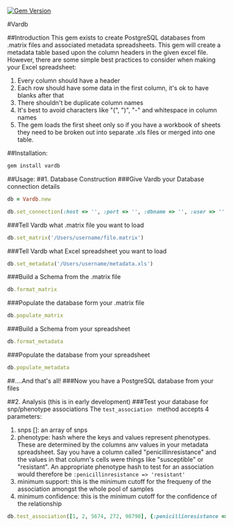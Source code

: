 [![Gem Version](https://badge.fury.io/rb/vardb.png)](http://badge.fury.io/rb/vardb)

#Vardb

##Introduction
This gem exists to create PostgreSQL databases from .matrix files and associated metadata spreadsheets. This gem will create a metadata table based upon the column headers in the given excel file. However, there are some simple best practices to consider when making your Excel spreadsheet: 

1. Every column should have a header
2. Each row should have some data in the first column, it's ok to have blanks after that 
3. There shouldn't be duplicate column names
4. It's best to avoid characters like "(", ")", "-" and whitespace in column names 
5. The gem loads the first sheet only so if you have a workbook of sheets they need to be broken out into separate .xls files or merged into one table.

##Installation:
```ruby
gem install vardb
```

##Usage:
##1. Database Construction
###Give Vardb your Database connection details
```ruby
db = Vardb.new
```

```ruby
db.set_connection(:host => '', :port => '', :dbname => '', :user => '', :password => '')
```
                     
###Tell Vardb what .matrix file you want to load
```ruby
db.set_matrix('/Users/username/file.matrix')
```        

###Tell Vardb what Excel spreadsheet you want to load
```ruby
db.set_metadata('/Users/username/metadata.xls')
```                                          

###Build a Schema from the .matrix file
```ruby
db.format_matrix
```                     

###Populate the database form your .matrix file                     
```ruby
db.populate_matrix
```

###Build a Schema from your spreadsheet
```ruby
db.format_metadata
```
                     
###Populate the database from your spreadsheet
```ruby
db.populate_metadata
```

##….And that's all!
###Now you have a PostgreSQL database from your files

##2. Analysis (this is in early development)
###Test your database for snp/phenotype associations
The ```test_association ``` method accepts 4 parameters:
1. snps []: an array of snps
2. phenotype: hash where the keys and values represent phenotypes. These are determined by the columns anv values in your metadata spreadsheet. Say you have a column called "penicillinresistance" and the values in that column's cells were things like "susceptible" or "resistant". An appropriate phenotype hash to test for an association would therefore be ```:penicillinresistance => 'resistant' ```
3. minimum support: this is the minimum cutoff for the frequeny of the association amongst the whole pool of samples
4. minimum confidence: this is the minimum cutoff for the confidence of the relationship

```ruby
db.test_association([1, 2, 5674, 272, 98790], {:penicillinresistance => 'resistant'}, 0.4, 0.5)
```

